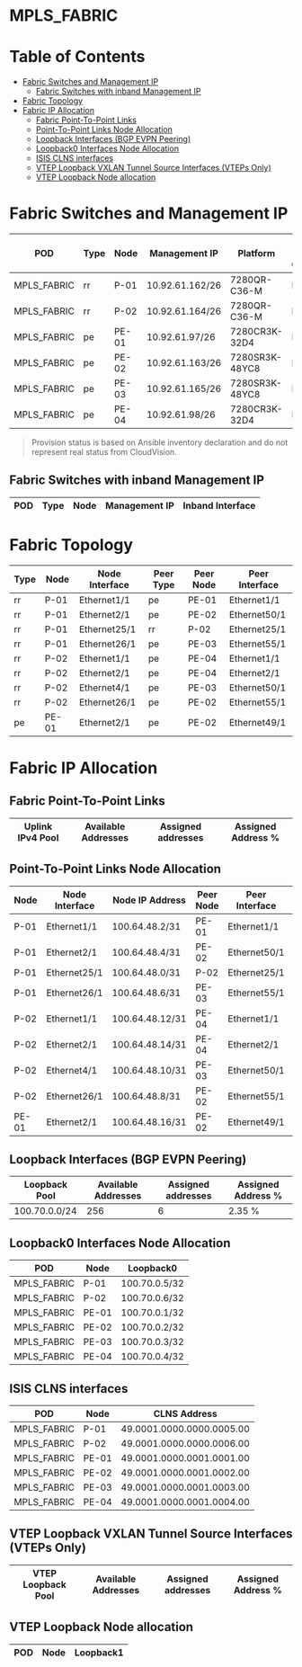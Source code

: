 # MPLS_FABRIC

# Table of Contents

- [Fabric Switches and Management IP](#fabric-switches-and-management-ip)
  - [Fabric Switches with inband Management IP](#fabric-switches-with-inband-management-ip)
- [Fabric Topology](#fabric-topology)
- [Fabric IP Allocation](#fabric-ip-allocation)
  - [Fabric Point-To-Point Links](#fabric-point-to-point-links)
  - [Point-To-Point Links Node Allocation](#point-to-point-links-node-allocation)
  - [Loopback Interfaces (BGP EVPN Peering)](#loopback-interfaces-bgp-evpn-peering)
  - [Loopback0 Interfaces Node Allocation](#loopback0-interfaces-node-allocation)
  - [ISIS CLNS interfaces](#isis-clns-interfaces)
  - [VTEP Loopback VXLAN Tunnel Source Interfaces (VTEPs Only)](#vtep-loopback-vxlan-tunnel-source-interfaces-vteps-only)
  - [VTEP Loopback Node allocation](#vtep-loopback-node-allocation)

# Fabric Switches and Management IP

| POD | Type | Node | Management IP | Platform | Provisioned in CloudVision |
| --- | ---- | ---- | ------------- | -------- | -------------------------- |
| MPLS_FABRIC | rr | P-01 | 10.92.61.162/26 | 7280QR-C36-M | Provisioned |
| MPLS_FABRIC | rr | P-02 | 10.92.61.164/26 | 7280QR-C36-M | Provisioned |
| MPLS_FABRIC | pe | PE-01 | 10.92.61.97/26 | 7280CR3K-32D4 | Provisioned |
| MPLS_FABRIC | pe | PE-02 | 10.92.61.163/26 | 7280SR3K-48YC8 | Provisioned |
| MPLS_FABRIC | pe | PE-03 | 10.92.61.165/26 | 7280SR3K-48YC8 | Provisioned |
| MPLS_FABRIC | pe | PE-04 | 10.92.61.98/26 | 7280CR3K-32D4 | Provisioned |

> Provision status is based on Ansible inventory declaration and do not represent real status from CloudVision.

## Fabric Switches with inband Management IP
| POD | Type | Node | Management IP | Inband Interface |
| --- | ---- | ---- | ------------- | ---------------- |

# Fabric Topology

| Type | Node | Node Interface | Peer Type | Peer Node | Peer Interface |
| ---- | ---- | -------------- | --------- | ----------| -------------- |
| rr | P-01 | Ethernet1/1 | pe | PE-01 | Ethernet1/1 |
| rr | P-01 | Ethernet2/1 | pe | PE-02 | Ethernet50/1 |
| rr | P-01 | Ethernet25/1 | rr | P-02 | Ethernet25/1 |
| rr | P-01 | Ethernet26/1 | pe | PE-03 | Ethernet55/1 |
| rr | P-02 | Ethernet1/1 | pe | PE-04 | Ethernet1/1 |
| rr | P-02 | Ethernet2/1 | pe | PE-04 | Ethernet2/1 |
| rr | P-02 | Ethernet4/1 | pe | PE-03 | Ethernet50/1 |
| rr | P-02 | Ethernet26/1 | pe | PE-02 | Ethernet55/1 |
| pe | PE-01 | Ethernet2/1 | pe | PE-02 | Ethernet49/1 |

# Fabric IP Allocation

## Fabric Point-To-Point Links

| Uplink IPv4 Pool | Available Addresses | Assigned addresses | Assigned Address % |
| ---------------- | ------------------- | ------------------ | ------------------ |

## Point-To-Point Links Node Allocation

| Node | Node Interface | Node IP Address | Peer Node | Peer Interface | Peer IP Address |
| ---- | -------------- | --------------- | --------- | -------------- | --------------- |
| P-01 | Ethernet1/1 | 100.64.48.2/31 | PE-01 | Ethernet1/1 | 100.64.48.3/31 |
| P-01 | Ethernet2/1 | 100.64.48.4/31 | PE-02 | Ethernet50/1 | 100.64.48.5/31 |
| P-01 | Ethernet25/1 | 100.64.48.0/31 | P-02 | Ethernet25/1 | 100.64.48.1/31 |
| P-01 | Ethernet26/1 | 100.64.48.6/31 | PE-03 | Ethernet55/1 | 100.64.48.7/31 |
| P-02 | Ethernet1/1 | 100.64.48.12/31 | PE-04 | Ethernet1/1 | 100.64.48.13/31 |
| P-02 | Ethernet2/1 | 100.64.48.14/31 | PE-04 | Ethernet2/1 | 100.64.48.15/31 |
| P-02 | Ethernet4/1 | 100.64.48.10/31 | PE-03 | Ethernet50/1 | 100.64.48.11/31 |
| P-02 | Ethernet26/1 | 100.64.48.8/31 | PE-02 | Ethernet55/1 | 100.64.48.9/31 |
| PE-01 | Ethernet2/1 | 100.64.48.16/31 | PE-02 | Ethernet49/1 | 100.64.48.17/31 |

## Loopback Interfaces (BGP EVPN Peering)

| Loopback Pool | Available Addresses | Assigned addresses | Assigned Address % |
| ------------- | ------------------- | ------------------ | ------------------ |
| 100.70.0.0/24 | 256 | 6 | 2.35 % |

## Loopback0 Interfaces Node Allocation

| POD | Node | Loopback0 |
| --- | ---- | --------- |
| MPLS_FABRIC | P-01 | 100.70.0.5/32 |
| MPLS_FABRIC | P-02 | 100.70.0.6/32 |
| MPLS_FABRIC | PE-01 | 100.70.0.1/32 |
| MPLS_FABRIC | PE-02 | 100.70.0.2/32 |
| MPLS_FABRIC | PE-03 | 100.70.0.3/32 |
| MPLS_FABRIC | PE-04 | 100.70.0.4/32 |

## ISIS CLNS interfaces

| POD | Node | CLNS Address |
| --- | ---- | ------------ |
| MPLS_FABRIC | P-01 | 49.0001.0000.0000.0005.00 |
| MPLS_FABRIC | P-02 | 49.0001.0000.0000.0006.00 |
| MPLS_FABRIC | PE-01 | 49.0001.0000.0001.0001.00 |
| MPLS_FABRIC | PE-02 | 49.0001.0000.0001.0002.00 |
| MPLS_FABRIC | PE-03 | 49.0001.0000.0001.0003.00 |
| MPLS_FABRIC | PE-04 | 49.0001.0000.0001.0004.00 |

## VTEP Loopback VXLAN Tunnel Source Interfaces (VTEPs Only)

| VTEP Loopback Pool | Available Addresses | Assigned addresses | Assigned Address % |
| --------------------- | ------------------- | ------------------ | ------------------ |

## VTEP Loopback Node allocation

| POD | Node | Loopback1 |
| --- | ---- | --------- |
